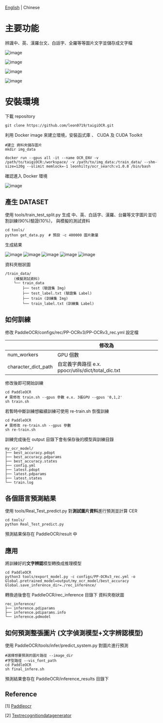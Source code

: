[English](README.md) | Chinese

# 主要功能

辨識中、英、漢羅台文、白話字、全羅等等圖片文字並儲存成文字檔

![image](images/result_ch.jpg "中")

![image](images/result_en.jpg "英")

![image](images/result_HAN_LO.jpg "漢羅")

![image](images/result_POJ.jpg "白話字")

# 安裝環境

下載 repository

```
git clone https://github.com/leon0719/taigiOCR.git
```

利用 Docker image 來建立環境，安裝函式庫 、 CUDA 及 CUDA Toolkit

```
#建立 資料夾儲存圖片
mkdir img_data

docker run --gpus all -it --name OCR_ENV -v /path/to/taigiOCR:/workspace/ -v /path/to/img_data:/train_data/ --shm-size=120g --ulimit memlock=-1 leonhilty/ocr_search:v1.0.8 /bin/bash

```

確認進入 Docker 環境

![image](/images/Docker_env.jpg "Docker環境")

## 產生 DATASET

使用 tools/train_test_split.py 生成 中、英、白話字、漢羅、台羅等文字圖片並切割訓練(90%)驗證(10%)，
與模擬的測試資料

```
cd tools/
python get_data.py  # 預設 -c 400000 圖片數量
```

生成結果

![image](images/ch.png "中")
![image](images/en.jpg "英")
![image](images/POJ.jpg "白話字")
![image](images/TAI_LO.jpg "台羅")
![image](images/HAN_LO.jpg "漢羅")

資料夾樹狀圖

```
/train_data/
    (模擬測試資料)
    └── train_data
        ├── test (驗證集 Img)
        ├── test_label.txt (驗證集 Label)
        ├── train (訓練集 Img)
        └── train_label.txt (訓練集 Label)
```

## 如何訓練

修改 PaddleOCR/configs/rec/PP-OCRv3/PP-OCRv3_rec.yml 設定檔

|                         | 修改為                                                |
| ----------------------- | ----------------------------------------------------- |
| num_workers             | GPU 個數                                              |
| character_dict_path     | 自定義字典路徑 e.x. ppocr/utils/dict/total_dic.txt     |


修改後即可開始訓練

```
cd PaddleOCR
# 需修改 train.sh --gpus 參數 e.x. 3張GPU --gpus '0,1,2'
sh train.sh
```

若暫時中斷訓練想繼續訓練可使用 re-train.sh 恢復訓練

```
cd PaddleOCR
# 需修改 re-train.sh --gpus 參數
sh re-train.sh
```

訓練完成後在 output 目錄下會有保存後的模型與訓練目錄

```
my_ocr_model/
├── best_accuracy.pdopt
├── best_accuracy.pdparams
├── best_accuracy.states
├── config.yml
├── latest.pdopt
├── latest.pdparams
├── latest.states
└── train.log
```

## 各個語言預測結果

使用 tools/Real_Test_predict.py 對**測試圖片資料**進行預測並計算 CER

```
cd tools/
python Real_Test_predict.py
```

預測結果保存在 PaddleOCR/result 中

## 應用

將訓練好的**文字辨認**模型轉換成推理模型

```
cd PaddleOCR
python3 tools/export_model.py -c configs/PP-OCRv3_rec.yml -o Global.pretrained_model=output/my_ocr_model/best_accuracy  Global.save_inference_dir=./rec_inference/
```

轉換過後會在 PaddleOCR/rec_inference 目錄下
資料夾樹狀圖

```
rec_inference/
├── inference.pdiparams
├── inference.pdiparams.info
└── inference.pdmodel
```

## 如何預測整張圖片 (文字偵測模型+文字辨認模型)

使用 PaddleOCR/tools/infer/predict_system.py 對圖片進行預測

```
#選擇想要預測的圖片路徑 --image_dir
#字型路徑 --vis_font_path
cd PaddleOCR
sh final_infere.sh
```

預測結果會存在 PaddleOCR/inference_results 目錄下

## Reference

[1] [Paddleocr](https://github.com/PaddlePaddle/PaddleOCR)

[2] [Textrecognitiondatagenerator](https://github.com/Belval/TextRecognitionDataGenerator)
